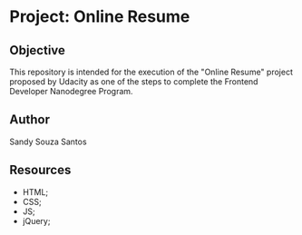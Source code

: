 # Project: Online Resume
## Objective
This repository is intended for the execution of the "Online Resume"
project proposed by Udacity as one of the steps to complete the Frontend
Developer Nanodegree Program.

## Author
Sandy Souza Santos

## Resources
* HTML;
* CSS;
* JS;
* jQuery;

